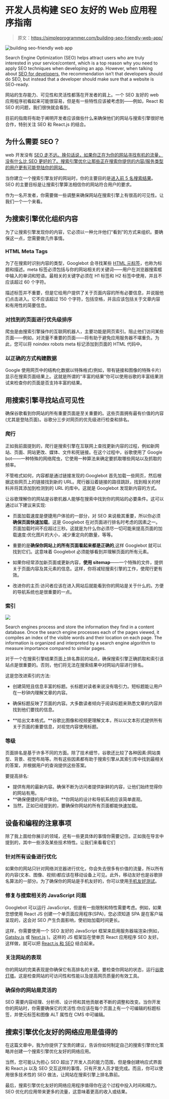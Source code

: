 # 开发人员构建 SEO 友好的 Web 应用程序指南

> 原文：<https://simpleprogrammer.com/building-seo-friendly-web-app/>

![building seo-friendly web app](img/7bd5a7b5602179a0c4252cc516ba48f0.png)

Search Engine Optimization (SEO) helps attract users who are truly interested in your service/content, which is a top reason why you need to apply SEO techniques when developing an app. However, when talking about [SEO for developers](https://neilpatel.com/blog/seo-developers/), the recommendation isn’t that developers should do SEO, but instead that a developer should make sure that a website is SEO-ready.

网站的生存能力、可见性和灵活性都落在开发者的肩上。一个 SEO 友好的 web 应用程序初看起来可能很容易，但是有一些特性应该被考虑到——例如，React 和 SEO 的问题，我们很快就会看到。

目前的指南将有助于阐明开发者应该做些什么来确保他们的网站与搜索引擎很好地合作，特别关注 SEO 和 React.js 的结合。

## 为什么需要 SEO？

web 开发没有 [SEO 走不远。换句话说，如果你正在为你的网站寻找有机的流量，没有什么比 SEO 更好的了。搜索引擎优化让那些正在搜索你提供的内容/服务类型的用户更有可能登陆你的网站。](https://moz.com/blog/javascript-seo-guide)

当你建立一个搜索引擎友好的网站时，你的主要目的是[进入前 5 名搜索结果](https://www.amazon.com/How-Get-Top-Google-2022/dp/B09QP86BLJ?ref_=Oct_d_onr_d_6133991011&pd_rd_w=dr5kv&pf_rd_p=9493a408-b460-43d0-bc2e-eb7b6f6520ed&pf_rd_r=0M7VNH1AA9DTXA6RBC3B&pd_rd_r=0f2d063c-4e74-407b-b84f-91c88123bf39&pd_rd_wg=7jair&pd_rd_i=B09QP86BLJ)。SEO 的主要目标是让搜索引擎算法相信你的网站符合用户的要求。

作为一名开发者，你需要做一些调整来确保网站在搜索引擎上有很高的可见性。让我们一个一个来看。

## 为搜索引擎优化组织内容

为了让搜索引擎发现你的内容，它必须以一种允许他们“看到”的方式来组织。要确保这一点，您需要做几件事情。

### HTML Meta Tags

为了在搜索时识别内容的类型，Googlebot 会寻找某些 [HTML 元标签](https://simpleprogrammer.com/html-meta-tags-guide-programmers/)，也称为标题和描述。meta 标签必须包括与你的网站相关的关键词——用户在浏览器搜索框中输入的单词和短语。最相关的关键字必须在 H1 标签和 H2 标签中使用，并且不应该超过 60 个字符。

描述标签并不重要，但是它给用户提供了关于页面内容的所有必要信息，并说服他们点击进入。它不应该超过 150 个字符，包括空格，并且应该包括关于文章内容和有用性的简要信息。

### 对找到的页面进行优先级排序

爬虫是由搜索引擎操作的互联网机器人，主要功能是网页索引。阻止他们访问某些页面——例如，对流量不重要的页面——将有助于避免应用服务器不堪重负。为此，您可以将 noindex robots meta 标记添加到页面的 HTML 代码中。

### 以正确的方式构建数据

Google 使用网页中的结构化数据以特殊格式(例如，带有链接和图像的特殊卡片)显示在搜索页面结果上。这就是所谓的“丰富的结果”你可以使用谷歌的丰富结果测试来检查你的页面是否支持丰富的结果。

## 用搜索引擎寻找站点可见性

确保谷歌看到你网站的所有重要页面是至关重要的。这些页面拥有最有价值的内容(尤其是登陆页面)。谷歌分三步对网页的优先级进行检查和排名。

### 爬行

正如我前面提到的，爬行是搜索引擎在互联网上查找更新内容的过程，例如新网站、页面、网站更改、媒体、文件和死链接。在这个过程中，谷歌使用了 Google bot——一种特殊的网络爬虫，它使用一种算法来确定要抓取哪些网站以及抓取的频率。

不管格式如何，内容都是通过链接发现的:Googlebot 首先加载一些网页，然后根据这些网页上的链接找到新的 URL。爬行器沿着链接的路径跳跃，找到相关的材料并将其添加到检测到的 URL 的库中。这就是 Googlebot 发现新内容的方式。

让谷歌理解你的网站是谷歌机器人能够在搜索中找到你的网站的必要条件。这可以通过以下建议来实现:

*   页面加载速度是便捷用户体验的一部分，对 SEO 来说极其重要，所以你必须**确保页面快速加载**。这是 Googlebot 在对页面进行排名时考虑的因素之一。页面加载时间不应超过三秒。这就是为什么你必须尽一切可能来提高页面的加载速度:优化图片的大小，减少重定向的数量，等等。

*   重要的是**确保你网站上的所有页面看起来都是正确的**,这样 Googlebot 就可以找到它们。这意味着 Googlebot 必须能够看到并理解页面的所有元素。

*   如果你经常添加新页面或更新内容，**使用 sitemap**——一个特殊的文件，提供关于页面内容及其元素的信息。这样，你将减轻搜索引擎的工作，使爬行更有效。

*   改进你的主页:访问者应该在进入网站后就能看到你的网站是关于什么的。方便的导航系统也是很重要的一点。

### 索引

![](img/31e14e5013882ffc5f102f62d4a55073.png)

Search engines process and store the information they find in a content database. Once the search engine processes each of the pages viewed, it compiles an index of the visible words and their location on each page. The information is organized and interpreted by a search engine algorithm to measure importance compared to similar pages.

对于一个在搜索引擎结果页面上排名靠前的站点，确保搜索引擎正确抓取和索引该站点是很重要的。否则，他们将无法在搜索结果中对网站内容进行排名。

这是您改进索引的方法:

*   创建简短且信息丰富的标题。长标题对读者来说没有吸引力。短标题能让用户在一秒钟内理解文章的内容。

*   确保标题反映了页面的内容。大多数读者倾向于阅读标题来熟悉文章的内容并找到他们要找的信息。

*   **给出文本格式。**谷歌比图像和视频更理解文本，所以以文本形式提供所有关于页面的重要信息，对视觉内容使用标题。

### 等级

页面排名是基于许多不同的方面。除了技术细节，谷歌还比较了各种因素:网站类型、背景、视觉布局等。所有这些因素都有助于搜索引擎从其索引库中找到最相关的答案，并根据用户的查询提供这些答案。

要提高排名:

*   提供有用的最新内容。确保不断为访问者提供新鲜的内容，让他们始终觉得你的网站有用。
*   **确保便捷的用户体验。**你网站的设计和导航系统应该简单直观。
*   当然，正如已经提到的，要确保你网站的所有页面都能快速加载。

## 设备和编程的注意事项

除了我上面给你展示的领域，还有一些更具体的事情你需要记住。正如我在导言中提到的，其中一些涉及某些技术特性。让我们来看看它们

### 针对所有设备进行优化

如果你的网站只针对网络浏览器进行优化，你会失去很多有价值的流量，所以所有的内容(文本、图像、视频)都应该在移动设备上可见。此外，移动友好也是谷歌排名算法的一部分。为了确保你的网站是手机友好的，你可以使用[手机友好测试](https://search.google.com/test/mobile-friendly)。

### 修复与搜索相关的 JavaScript 问题

Googlebot 可以运行 JavaScript，但是有一些限制和特性需要考虑。例如，如果您想使用 React JS 创建一个单页面应用程序(SPA)，您必须知道 SPA 是在客户端呈现的，这会对 SEO 产生负面影响，使初始加载时间更长。

这样，你需要使用一个 SEO 友好的 JavaScript 框架来启用服务器端渲染(例如， [Gatsby.js](https://www.gatsbyjs.com/) 或 [Next.js](https://nextjs.org/) )。这样的 JS 框架旨在使单页 React 应用程序 SEO 友好。这样做，就可以把 [React.js 和 SEO](https://clockwise.software/blog/seo-for-react-apps/) 结合起来。

### 关注网站的表现

你的网站的完美表现是你确保它有高排名的关键。要检查你网站的状态，运行[谷歌灯塔](https://developers.google.com/web/tools/lighthouse/)。这是检查网站的可访问性和性能以及提高网页质量的有效工具。

### 确保你的网站是灵活的

SEO 需要内容经理、分析师、设计师和其他贡献者不断的调整和改变。当你开发你的网站时，你需要确保它的灵活性:你应该在每个页面上有一个可编辑的标题标签，并使元标签和图像 ALT 属性在 CMS 中可编辑。

## 搜索引擎优化友好的网络应用是值得的

在这篇文章中，我为你提供了宝贵的建议，告诉你如何制定自己的搜索引擎优化策略并创建一个搜索引擎优化友好的网络应用。

当然，您可能认为担心 SEO 超出了开发人员的能力范围，但是像创建响应式界面和 React.js 以及 SEO 交互这样的事情，只有开发人员才能完成。而且，你可以使用很多技术性的 SEO 做法，让网站在搜索引擎上排名靠前。

最后，搜索引擎优化友好的网络应用程序值得你在这个过程中投入时间和精力。SEO 优化的应用带来更多的流量，这意味着更高的收入或结果。